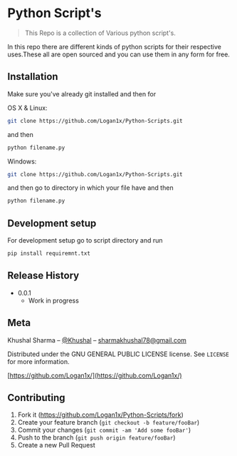 # Python Script's
> This Repo is a collection of Various python script's.

In this repo there are different kinds of python scripts for their respective uses.These all are open sourced and you can use them in any form for free.


## Installation

Make sure you've already git installed and then for

OS X & Linux:

```sh
git clone https://github.com/Logan1x/Python-Scripts.git
```
and then
```sh
python filename.py
```

Windows:

```sh
git clone https://github.com/Logan1x/Python-Scripts.git
```
and then go to directory in which your file have and then 
```sh
python filename.py
```

## Development setup

For development setup go to script directory and run

```sh
pip install requiremnt.txt
```

## Release History

* 0.0.1
    * Work in progress

## Meta

Khushal Sharma – [@Khushal](https://twitter.com/herkuch) – sharmakhushal78@gmail.com

Distributed under the GNU GENERAL PUBLIC LICENSE license. See ``LICENSE`` for more information.

[https://github.com/Logan1x/](https://github.com/Logan1x/)

## Contributing

1. Fork it (<https://github.com/Logan1x/Python-Scripts/fork>)
2. Create your feature branch (`git checkout -b feature/fooBar`)
3. Commit your changes (`git commit -am 'Add some fooBar'`)
4. Push to the branch (`git push origin feature/fooBar`)
5. Create a new Pull Request
